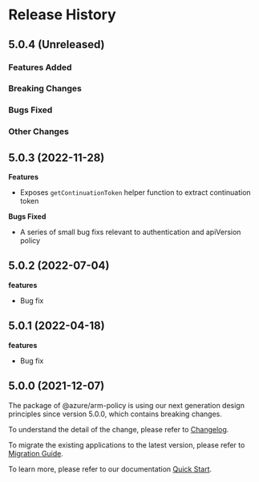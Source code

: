 # Release History

## 5.0.4 (Unreleased)

### Features Added

### Breaking Changes

### Bugs Fixed

### Other Changes

## 5.0.3 (2022-11-28)

**Features**

 -  Exposes `getContinuationToken` helper function to extract continuation token

**Bugs Fixed**

  - A series of small bug fixs relevant to authentication and apiVersion policy

## 5.0.2 (2022-07-04)

**features**

  - Bug fix

## 5.0.1 (2022-04-18)

**features**

  - Bug fix

## 5.0.0 (2021-12-07)

The package of @azure/arm-policy is using our next generation design principles since version 5.0.0, which contains breaking changes.

To understand the detail of the change, please refer to [Changelog](https://aka.ms/js-track2-changelog).

To migrate the existing applications to the latest version, please refer to [Migration Guide](https://aka.ms/js-track2-migration-guide).

To learn more, please refer to our documentation [Quick Start](https://aka.ms/js-track2-quickstart).